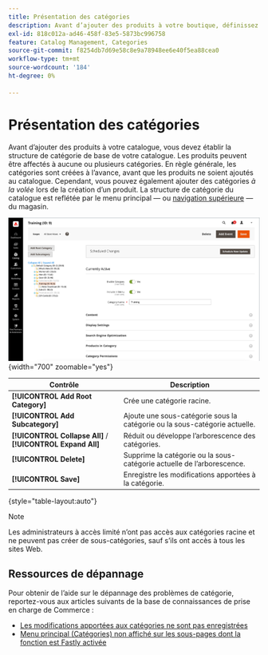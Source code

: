 ```yaml
---
title: Présentation des catégories
description: Avant d’ajouter des produits à votre boutique, définissez la structure de catégorie de base de votre catalogue.
exl-id: 818c012a-ad46-458f-83e5-5873bc996758
feature: Catalog Management, Categories
source-git-commit: f8254db7d69e58c8e9a78948ee6e40f5ea88cea0
workflow-type: tm+mt
source-wordcount: '184'
ht-degree: 0%

---
```


# Présentation des catégories

Avant d’ajouter des produits à votre catalogue, vous devez établir la structure de catégorie de base de votre catalogue. Les produits peuvent être affectés à aucune ou plusieurs catégories. En règle générale, les catégories sont créées à l’avance, avant que les produits ne soient ajoutés au catalogue. Cependant, vous pouvez également ajouter des catégories _à la volée_ lors de la création d’un produit. La structure de catégorie du catalogue est reflétée par le menu principal — ou [navigation supérieure](navigation-top.md) — du magasin.

![Arborescence de catégorie](./assets/category-selected.png){width="700" zoomable="yes"}

| Contrôle | Description |
|--- |--- |
| **[!UICONTROL Add Root Category]** | Crée une catégorie racine. |
| **[!UICONTROL Add Subcategory]** | Ajoute une sous-catégorie sous la catégorie ou la sous-catégorie actuelle. |
| **[!UICONTROL Collapse All]** / **[!UICONTROL Expand All]** | Réduit ou développe l’arborescence des catégories. |
| **[!UICONTROL Delete]** | Supprime la catégorie ou la sous-catégorie actuelle de l’arborescence. |
| **[!UICONTROL Save]** | Enregistre les modifications apportées à la catégorie. |

{style="table-layout:auto"}

>[!NOTE]
>
>Les administrateurs à accès limité n’ont pas accès aux catégories racine et ne peuvent pas créer de sous-catégories, sauf s’ils ont accès à tous les sites Web.

## Ressources de dépannage

Pour obtenir de l’aide sur le dépannage des problèmes de catégorie, reportez-vous aux articles suivants de la base de connaissances de prise en charge de Commerce :

- [Les modifications apportées aux catégories ne sont pas enregistrées](https://experienceleague.adobe.com/docs/commerce-knowledge-base/kb/troubleshooting/miscellaneous/changes-to-categories-are-not-being-saved.html)
- [Menu principal (Catégories) non affiché sur les sous-pages dont la fonction est Fastly activée](https://experienceleague.adobe.com/docs/commerce-knowledge-base/kb/troubleshooting/miscellaneous/main-menu-categories-not-displayed-on-subpages-with-fastly-enabled.html)

